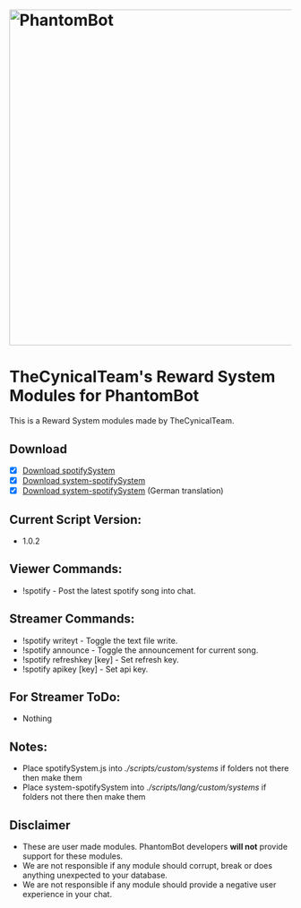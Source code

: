 # <img alt="PhantomBot" src="https://phantombot.tv/img/new-logo-dark-v2.png" width="600px"/>

# TheCynicalTeam's Reward System Modules for PhantomBot
This is a Reward System modules made by TheCynicalTeam.

## Download
- [x] [Download spotifySystem](/custom/systems/spotifySystem/spotifySystem.js?raw=true "spotifySystem")
- [x] [Download system-spotifySystem](/lang/english/custom/systems/system-spotifySystem.js?raw=true "system-spotifySystem")
- [x] [Download system-spotifySystem](/lang/german/custom/systems/system-spotifySystem.js?raw=true "system-spotifySystem") (German translation)

## Current Script Version:
- 1.0.2

## Viewer Commands:
- !spotify - Post the latest spotify song into chat.

## Streamer Commands:
- !spotify writeyt - Toggle the text file write.
- !spotify announce - Toggle the announcement for current song.
- !spotify refreshkey [key] - Set refresh key.
- !spotify apikey [key] - Set api key.

## For Streamer ToDo:
- Nothing

## Notes:
- Place spotifySystem.js into *./scripts/custom/systems* if folders not there then make them
- Place system-spotifySystem into *./scripts/lang/custom/systems* if folders not there then make them

## Disclaimer
- These are user made modules. PhantomBot developers **will not** provide support for these modules.
- We are not responsible if any module should corrupt, break or does anything unexpected to your database.
- We are not responsible if any module should provide a negative user experience in your chat.
